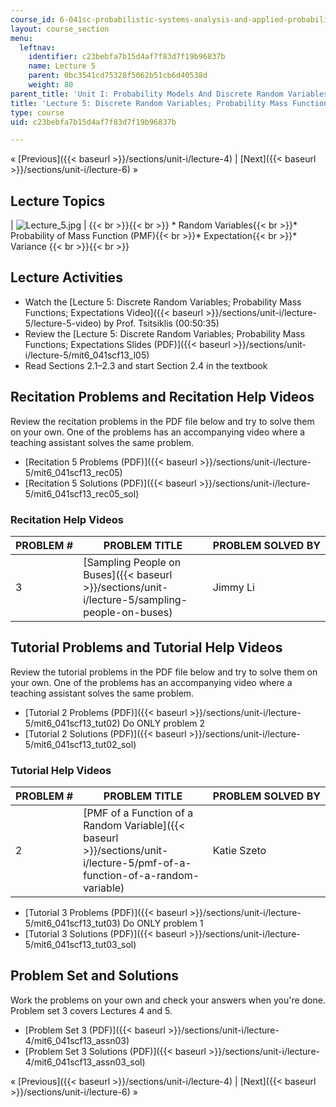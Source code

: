 ```yaml
---
course_id: 6-041sc-probabilistic-systems-analysis-and-applied-probability-fall-2013
layout: course_section
menu:
  leftnav:
    identifier: c23bebfa7b15d4af7f83d7f19b96837b
    name: Lecture 5
    parent: 0bc3541cd75328f5062b51cb6d40538d
    weight: 80
parent_title: 'Unit I: Probability Models And Discrete Random Variables '
title: 'Lecture 5: Discrete Random Variables; Probability Mass Functions; Expectations'
type: course
uid: c23bebfa7b15d4af7f83d7f19b96837b

---
```


« [Previous]({{< baseurl >}}/sections/unit-i/lecture-4) | [Next]({{< baseurl >}}/sections/unit-i/lecture-6) »

Lecture Topics
--------------

| ![Lecture_5.jpg](/coursemedia/6-041sc-probabilistic-systems-analysis-and-applied-probability-fall-2013/4be7f15a319d38ad7c0274d60c2fe87f_Lecture_5.jpg) |  {{< br >}}{{< br >}} *   Random Variables{{< br >}}*   Probability of Mass Function (PMF){{< br >}}*   Expectation{{< br >}}*   Variance {{< br >}}{{< br >}}  

Lecture Activities
------------------

*   Watch the [Lecture 5: Discrete Random Variables; Probability Mass Functions; Expectations Video]({{< baseurl >}}/sections/unit-i/lecture-5/lecture-5-video) by Prof. Tsitsiklis (00:50:35)
*   Review the [Lecture 5: Discrete Random Variables; Probability Mass Functions; Expectations Slides (PDF)]({{< baseurl >}}/sections/unit-i/lecture-5/mit6_041scf13_l05)
*   Read Sections 2.1–2.3 and start Section 2.4 in the textbook

Recitation Problems and Recitation Help Videos
----------------------------------------------

Review the recitation problems in the PDF file below and try to solve them on your own. One of the problems has an accompanying video where a teaching assistant solves the same problem.

*   [Recitation 5 Problems (PDF)]({{< baseurl >}}/sections/unit-i/lecture-5/mit6_041scf13_rec05)
*   [Recitation 5 Solutions (PDF)]({{< baseurl >}}/sections/unit-i/lecture-5/mit6_041scf13_rec05_sol)

### Recitation Help Videos

| PROBLEM # | PROBLEM TITLE | PROBLEM SOLVED BY |
| --- | --- | --- |
| 3 | [Sampling People on Buses]({{< baseurl >}}/sections/unit-i/lecture-5/sampling-people-on-buses) | Jimmy Li 

Tutorial Problems and Tutorial Help Videos
------------------------------------------

Review the tutorial problems in the PDF file below and try to solve them on your own. One of the problems has an accompanying video where a teaching assistant solves the same problem.

*   [Tutorial 2 Problems (PDF)]({{< baseurl >}}/sections/unit-i/lecture-5/mit6_041scf13_tut02) Do ONLY problem 2
*   [Tutorial 2 Solutions (PDF)]({{< baseurl >}}/sections/unit-i/lecture-5/mit6_041scf13_tut02_sol)

### Tutorial Help Videos

| PROBLEM # | PROBLEM TITLE | PROBLEM SOLVED BY |
| --- | --- | --- |
| 2 | [PMF of a Function of a Random Variable]({{< baseurl >}}/sections/unit-i/lecture-5/pmf-of-a-function-of-a-random-variable) | Katie Szeto 

*   [Tutorial 3 Problems (PDF)]({{< baseurl >}}/sections/unit-i/lecture-5/mit6_041scf13_tut03) Do ONLY problem 1
*   [Tutorial 3 Solutions (PDF)]({{< baseurl >}}/sections/unit-i/lecture-5/mit6_041scf13_tut03_sol)

Problem Set and Solutions
-------------------------

Work the problems on your own and check your answers when you're done. Problem set 3 covers Lectures 4 and 5.

*   [Problem Set 3 (PDF)]({{< baseurl >}}/sections/unit-i/lecture-4/mit6_041scf13_assn03)
*   [Problem Set 3 Solutions (PDF)]({{< baseurl >}}/sections/unit-i/lecture-4/mit6_041scf13_assn03_sol)

« [Previous]({{< baseurl >}}/sections/unit-i/lecture-4) | [Next]({{< baseurl >}}/sections/unit-i/lecture-6) »